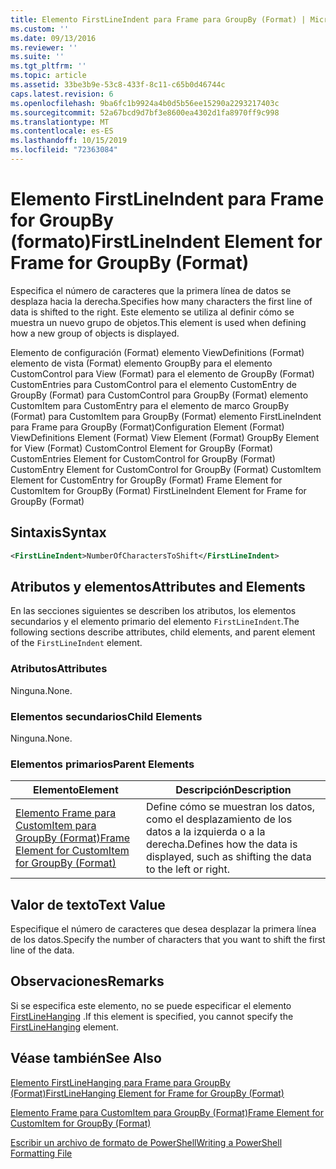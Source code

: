 ```yaml
---
title: Elemento FirstLineIndent para Frame para GroupBy (Format) | Microsoft Docs
ms.custom: ''
ms.date: 09/13/2016
ms.reviewer: ''
ms.suite: ''
ms.tgt_pltfrm: ''
ms.topic: article
ms.assetid: 33be3b9e-53c8-433f-8c11-c65b0d46744c
caps.latest.revision: 6
ms.openlocfilehash: 9ba6fc1b9924a4b0d5b56ee15290a2293217403c
ms.sourcegitcommit: 52a67bcd9d7bf3e8600ea4302d1fa8970ff9c998
ms.translationtype: MT
ms.contentlocale: es-ES
ms.lasthandoff: 10/15/2019
ms.locfileid: "72363084"
---
```

# <a name="firstlineindent-element-for-frame-for-groupby-format"></a><span data-ttu-id="fb33b-102">Elemento FirstLineIndent para Frame for GroupBy (formato)</span><span class="sxs-lookup"><span data-stu-id="fb33b-102">FirstLineIndent Element for Frame for GroupBy (Format)</span></span>

<span data-ttu-id="fb33b-103">Especifica el número de caracteres que la primera línea de datos se desplaza hacia la derecha.</span><span class="sxs-lookup"><span data-stu-id="fb33b-103">Specifies how many characters the first line of data is shifted to the right.</span></span> <span data-ttu-id="fb33b-104">Este elemento se utiliza al definir cómo se muestra un nuevo grupo de objetos.</span><span class="sxs-lookup"><span data-stu-id="fb33b-104">This element is used when defining how a new group of objects is displayed.</span></span>

<span data-ttu-id="fb33b-105">Elemento de configuración (Format) elemento ViewDefinitions (Format) elemento de vista (Format) elemento GroupBy para el elemento CustomControl para View (Format) para el elemento de GroupBy (Format) CustomEntries para CustomControl para el elemento CustomEntry de GroupBy (Format) para CustomControl para GroupBy (Format) elemento CustomItem para CustomEntry para el elemento de marco GroupBy (Format) para CustomItem para GroupBy (Format) elemento FirstLineIndent para Frame para GroupBy (Format)</span><span class="sxs-lookup"><span data-stu-id="fb33b-105">Configuration Element (Format) ViewDefinitions Element (Format) View Element (Format) GroupBy Element for View (Format) CustomControl Element for GroupBy (Format) CustomEntries Element for CustomControl for GroupBy (Format) CustomEntry Element for CustomControl for GroupBy (Format) CustomItem Element for CustomEntry for GroupBy (Format) Frame Element for CustomItem for GroupBy (Format) FirstLineIndent Element for Frame for GroupBy (Format)</span></span>

## <a name="syntax"></a><span data-ttu-id="fb33b-106">Sintaxis</span><span class="sxs-lookup"><span data-stu-id="fb33b-106">Syntax</span></span>

```xml
<FirstLineIndent>NumberOfCharactersToShift</FirstLineIndent>
```

## <a name="attributes-and-elements"></a><span data-ttu-id="fb33b-107">Atributos y elementos</span><span class="sxs-lookup"><span data-stu-id="fb33b-107">Attributes and Elements</span></span>

<span data-ttu-id="fb33b-108">En las secciones siguientes se describen los atributos, los elementos secundarios y el elemento primario del elemento `FirstLineIndent`.</span><span class="sxs-lookup"><span data-stu-id="fb33b-108">The following sections describe attributes, child elements, and parent element of the `FirstLineIndent` element.</span></span>

### <a name="attributes"></a><span data-ttu-id="fb33b-109">Atributos</span><span class="sxs-lookup"><span data-stu-id="fb33b-109">Attributes</span></span>

<span data-ttu-id="fb33b-110">Ninguna.</span><span class="sxs-lookup"><span data-stu-id="fb33b-110">None.</span></span>

### <a name="child-elements"></a><span data-ttu-id="fb33b-111">Elementos secundarios</span><span class="sxs-lookup"><span data-stu-id="fb33b-111">Child Elements</span></span>

<span data-ttu-id="fb33b-112">Ninguna.</span><span class="sxs-lookup"><span data-stu-id="fb33b-112">None.</span></span>

### <a name="parent-elements"></a><span data-ttu-id="fb33b-113">Elementos primarios</span><span class="sxs-lookup"><span data-stu-id="fb33b-113">Parent Elements</span></span>

|<span data-ttu-id="fb33b-114">Elemento</span><span class="sxs-lookup"><span data-stu-id="fb33b-114">Element</span></span>|<span data-ttu-id="fb33b-115">Descripción</span><span class="sxs-lookup"><span data-stu-id="fb33b-115">Description</span></span>|
|-------------|-----------------|
|[<span data-ttu-id="fb33b-116">Elemento Frame para CustomItem para GroupBy (Format)</span><span class="sxs-lookup"><span data-stu-id="fb33b-116">Frame Element for CustomItem for GroupBy (Format)</span></span>](./frame-element-for-customitem-for-groupby-format.md)|<span data-ttu-id="fb33b-117">Define cómo se muestran los datos, como el desplazamiento de los datos a la izquierda o a la derecha.</span><span class="sxs-lookup"><span data-stu-id="fb33b-117">Defines how the data is displayed, such as shifting the data to the left or right.</span></span>|

## <a name="text-value"></a><span data-ttu-id="fb33b-118">Valor de texto</span><span class="sxs-lookup"><span data-stu-id="fb33b-118">Text Value</span></span>

<span data-ttu-id="fb33b-119">Especifique el número de caracteres que desea desplazar la primera línea de los datos.</span><span class="sxs-lookup"><span data-stu-id="fb33b-119">Specify the number of characters that you want to shift the first line of the data.</span></span>

## <a name="remarks"></a><span data-ttu-id="fb33b-120">Observaciones</span><span class="sxs-lookup"><span data-stu-id="fb33b-120">Remarks</span></span>

<span data-ttu-id="fb33b-121">Si se especifica este elemento, no se puede especificar el elemento [FirstLineHanging](./firstlinehanging-element-for-frame-for-groupby-format.md) .</span><span class="sxs-lookup"><span data-stu-id="fb33b-121">If this element is specified, you cannot specify the [FirstLineHanging](./firstlinehanging-element-for-frame-for-groupby-format.md) element.</span></span>

## <a name="see-also"></a><span data-ttu-id="fb33b-122">Véase también</span><span class="sxs-lookup"><span data-stu-id="fb33b-122">See Also</span></span>

[<span data-ttu-id="fb33b-123">Elemento FirstLineHanging para Frame para GroupBy (Format)</span><span class="sxs-lookup"><span data-stu-id="fb33b-123">FirstLineHanging Element for Frame for GroupBy (Format)</span></span>](./firstlinehanging-element-for-frame-for-groupby-format.md)

[<span data-ttu-id="fb33b-124">Elemento Frame para CustomItem para GroupBy (Format)</span><span class="sxs-lookup"><span data-stu-id="fb33b-124">Frame Element for CustomItem for GroupBy (Format)</span></span>](./frame-element-for-customitem-for-groupby-format.md)

[<span data-ttu-id="fb33b-125">Escribir un archivo de formato de PowerShell</span><span class="sxs-lookup"><span data-stu-id="fb33b-125">Writing a PowerShell Formatting File</span></span>](./writing-a-powershell-formatting-file.md)
